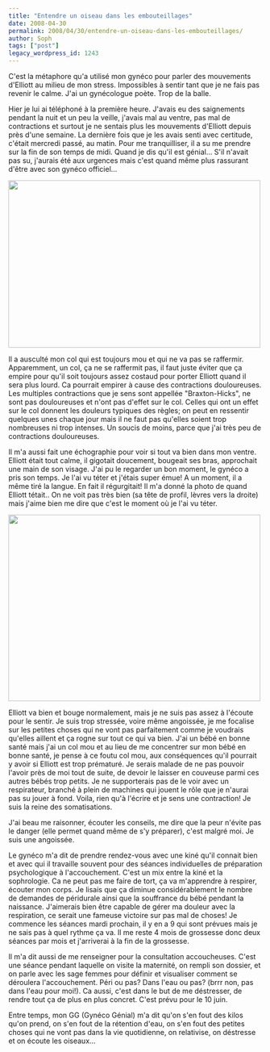 ```yaml
---
title: "Entendre un oiseau dans les embouteillages"
date: 2008-04-30
permalink: 2008/04/30/entendre-un-oiseau-dans-les-embouteillages/
author: Soph
tags: ["post"]
legacy_wordpress_id: 1243
---
```


C'est la métaphore qu'a utilisé mon gynéco pour parler des mouvements d'Elliott au milieu de mon stress. Impossibles à sentir tant que je ne fais pas revenir le calme. J'ai un gynécologue poète. Trop de la balle.

Hier je lui ai téléphoné à la première heure. J'avais eu des saignements pendant la nuit et un peu la veille, j'avais mal au ventre, pas mal de contractions et surtout je ne sentais plus les mouvements d'Elliott depuis près d'une semaine. La dernière fois que je les avais senti avec certitude, c'était mercredi  passé, au matin. Pour me tranquilliser, il a su me prendre sur la fin de son temps de midi. Quand je dis qu'il est génial... S'il n'avait pas su, j'aurais été aux urgences mais c'est quand même plus rassurant d'être avec son gynéco officiel...

[<img class="alignnone size-full wp-image-93" title="oiseauembout" src="http://64k.be/wp-content/uploads/2008/04/oiseauembout.jpg" alt="" width="500" height="332" />](http://64k.be/wp-content/uploads/2008/04/oiseauembout.jpg)

<!-- excerpt -->

Il a ausculté mon col qui est toujours mou et qui ne va pas se raffermir. Apparemment, un col, ça ne se raffermit pas, il faut juste éviter que ça empire pour qu'il soit toujours assez costaud pour porter Elliott quand il sera plus lourd. Ca pourrait empirer à cause des contractions douloureuses. Les multiples contractions que je sens sont appellée "Braxton-Hicks", ne sont pas douloureuses et n'ont pas d'effet sur le col. Celles qui ont un effet sur le col donnent les douleurs typiques des règles; on peut en ressentir quelques unes chaque jour mais il ne faut pas qu'elles soient trop nombreuses ni trop intenses. Un soucis de moins, parce que j'ai très peu de contractions douloureuses.

Il m'a aussi fait une échographie pour voir si tout va bien dans mon ventre. Elliott était tout calme, il gigotait doucement, bougeait ses bras, approchait une main de son visage. J'ai pu le regarder un bon moment, le gynéco a pris son temps. Je l'ai vu téter et j'étais super émue! A un moment, il a même tiré la langue. En fait il régurgitait! Il m'a donné la photo de quand Elliott tétait.. On ne voit pas très bien (sa tête de profil, lèvres vers la droite) mais j'aime bien me dire que c'est le moment où je l'ai vu téter.

[<img class="alignnone size-full wp-image-94" title="elliott-teter" src="http://64k.be/wp-content/uploads/2008/04/elliott-teter.jpg" alt="" width="500" height="370" />](http://64k.be/wp-content/uploads/2008/04/elliott-teter.jpg)

Elliott va bien et bouge normalement, mais je ne suis pas assez à l'écoute pour le sentir. Je suis trop stressée, voire même angoissée, je me focalise sur les petites choses qui ne vont pas parfaitement comme je voudrais qu'elles aillent et ça rogne sur tout ce qui va bien. J'ai un bébé en bonne santé mais j'ai un col mou et au lieu de me concentrer sur mon bébé en bonne santé, je pense à ce foutu col mou, aux conséquences qu'il pourrait y avoir si Elliott est trop prématuré. Je serais malade de ne pas pouvoir l'avoir près de moi tout de suite, de devoir le laisser en couveuse parmi ces autres bébés trop petits. Je ne supporterais pas de le voir avec un respirateur, branché à plein de machines qui jouent le rôle que je n'aurai pas su jouer à fond. Voila, rien qu'à l'écrire et je sens une contraction! Je suis la reine des somatisations.

J'ai beau me raisonner, écouter les conseils, me dire que la peur n'évite pas le danger (elle permet quand même de s'y préparer), c'est malgré moi. Je suis une angoissée.

Le gynéco m'a dit de prendre rendez-vous avec une kiné qu'il connait bien et avec qui il travaille souvent pour des séances individuelles de préparation psychologique à l'accouchement. C'est un mix entre la kiné et la sophrologie. Ca ne peut pas me faire de tort, ça va m'apprendre à respirer, écouter mon corps. Je lisais  que ça  diminue considérablement le nombre de demandes de péridurale ainsi que la souffrance du bébé pendant la naissance. J'aimerais bien être capable de gérer ma douleur avec la respiration, ce serait une fameuse victoire sur pas mal de choses! Je commence les séances mardi prochain, il y en a 9 qui sont prévues mais je ne sais pas à quel rythme ça va. Il me reste 4 mois de grossesse donc deux séances par mois et j'arriverai à la fin de la grossesse.

Il m'a dit aussi de me renseigner pour la consultation accoucheuses. C'est une séance pendant laquelle on visite la maternité, on rempli son dossier, et on parle avec les sage femmes pour définir et visualiser comment se déroulera l'accouchement. Péri ou pas? Dans l'eau ou pas? (brrr non, pas dans l'eau pour moi!). Ca aussi, c'est dans le but de me déstresser, de rendre tout ça de plus en plus concret. C'est prévu pour le 10 juin.

Entre temps, mon GG (Gynéco Génial) m'a dit qu'on s'en fout des kilos qu'on prend, on s'en fout de la rétention d'eau, on s'en fout des petites choses qui ne vont pas dans la vie quotidienne, on relativise, on déstresse et on écoute les oiseaux...
